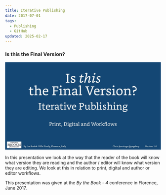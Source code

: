 ```yaml
---
title: Iterative Publishing
date: 2017-07-01
tags:
  - Publishing
  - GitHub
updated: 2025-02-17
---
```

### Is this the Final Version?

[![The first slide > click to see the presentation as a PDF](../media/presentation_images/iterativePublishing.001.jpeg)](../media/keynotes/iterativePublishing.pdf)

In this presentation we look at the way that the reader of the book will know what version they are reading and the author / editor will know what version they are editing. We look at this in relation to print, digital and author or editor workflows.

This presentation was given at the _By the Book - 4_ conference in Florence, June 2017.
